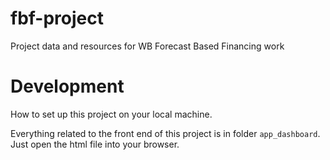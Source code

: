 # fbf-project
Project data and resources for WB Forecast Based Financing work

# Development
How to set up this project on your local machine.

Everything related to the front end of this project is in folder `app_dashboard`.
Just open the html file into your browser.